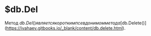 # $db.Del
Метод $db.Del() является коротким псевдонимом метода [$db.Delete()](https://ivahaev.gitbooks.io/_blank/content/db.delete.html). 